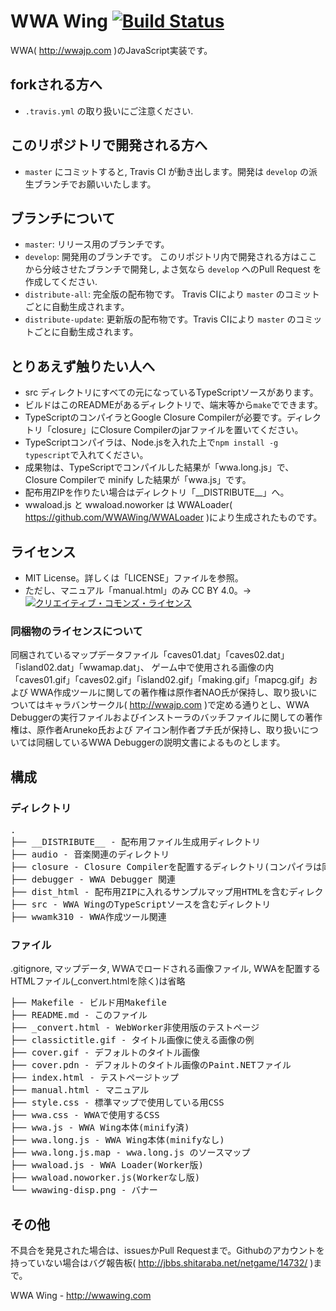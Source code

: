 # WWA Wing [![Build Status](https://travis-ci.org/WWAWing/WWAWing.svg?branch=distribute-update)](https://travis-ci.org/WWAWing/WWAWing)
WWA( http://wwajp.com )のJavaScript実装です。

## forkされる方へ
- `.travis.yml` の取り扱いにご注意ください.

## このリポジトリで開発される方へ
- `master` にコミットすると, Travis CI が動き出します。開発は `develop` の派生ブランチでお願いいたします。

## ブランチについて
- `master`: リリース用のブランチです。
- `develop`: 開発用のブランチです。 このリポジトリ内で開発される方はここから分岐させたブランチで開発し, よさ気なら `develop` へのPull Request を作成してください.
- `distribute-all`: 完全版の配布物です。 Travis CIにより `master` のコミットごとに自動生成されます。
- `distribute-update`: 更新版の配布物です。Travis CIにより `master` のコミットごとに自動生成されます。


## とりあえず触りたい人へ
- src ディレクトリにすべての元になっているTypeScriptソースがあります。
- ビルドはこのREADMEがあるディレクトリで、端末等から<code>make</code>でできます。 
- TypeScriptのコンパイラとGoogle Closure Compilerが必要です。ディレクトリ「closure」にClosure Compilerのjarファイルを置いてください。
- TypeScriptコンパイラは、Node.jsを入れた上で<code>npm install -g typescript</code>で入れてください。
- 成果物は、TypeScriptでコンパイルした結果が「wwa.long.js」で、Closure Compilerで minify した結果が「wwa.js」です。
- 配布用ZIPを作りたい場合はディレクトリ「\_\_DISTRIBUTE\_\_」へ。
- wwaload.js と wwaload.noworker は WWALoader( https://github.com/WWAWing/WWALoader )により生成されたものです。

## ライセンス
- MIT License。詳しくは「LICENSE」ファイルを参照。
- ただし、マニュアル「manual.html」のみ CC BY 4.0。→<a rel="license" href="http://creativecommons.org/licenses/by/4.0/"><img alt="クリエイティブ・コモンズ・ライセンス" style="border-width:0" src="https://i.creativecommons.org/l/by/4.0/80x15.png" /></a>

### 同梱物のライセンスについて
同梱されているマップデータファイル「caves01.dat」「caves02.dat」 「island02.dat」「wwamap.dat」、 ゲーム中で使用される画像の内「caves01.gif」「caves02.gif」「island02.gif」「making.gif」「mapcg.gif」および WWA作成ツールに関しての著作権は原作者NAO氏が保持し、取り扱いについてはキャラバンサークル( http://wwajp.com )で定める通りとし、WWA Debuggerの実行ファイルおよびインストーラのバッチファイルに関しての著作権は、原作者Aruneko氏および アイコン制作者プチ氏が保持し、取り扱いについては同梱しているWWA Debuggerの説明文書によるものとします。

## 構成
### ディレクトリ
<pre>
.
├── __DISTRIBUTE__ - 配布用ファイル生成用ディレクトリ
├── audio - 音楽関連のディレクトリ
├── closure - Closure Compilerを配置するディレクトリ(コンパイラは同梱してません)
├── debugger - WWA Debugger 関連
├── dist_html - 配布用ZIPに入れるサンプルマップ用HTMLを含むディレクトリ
├── src - WWA WingのTypeScriptソースを含むディレクトリ
├── wwamk310 - WWA作成ツール関連
</pre>
### ファイル
.gitignore, マップデータ, WWAでロードされる画像ファイル, WWAを配置するHTMLファイル(_convert.htmlを除く)は省略
<pre>
├── Makefile - ビルド用Makefile
├── README.md - このファイル
├── _convert.html - WebWorker非使用版のテストページ
├── classictitle.gif - タイトル画像に使える画像の例
├── cover.gif - デフォルトのタイトル画像
├── cover.pdn - デフォルトのタイトル画像のPaint.NETファイル
├── index.html - テストページトップ
├── manual.html - マニュアル
├── style.css - 標準マップで使用している用CSS
├── wwa.css - WWAで使用するCSS
├── wwa.js - WWA Wing本体(minify済)
├── wwa.long.js - WWA Wing本体(minifyなし)
├── wwa.long.js.map - wwa.long.js のソースマップ
├── wwaload.js - WWA Loader(Worker版)
├── wwaload.noworker.js(Workerなし版)
└── wwawing-disp.png - バナー
</pre>

## その他
不具合を発見された場合は、issuesかPull Requestまで。Githubのアカウントを持っていない場合はバグ報告板( http://jbbs.shitaraba.net/netgame/14732/ )まで。

WWA Wing - http://wwawing.com
